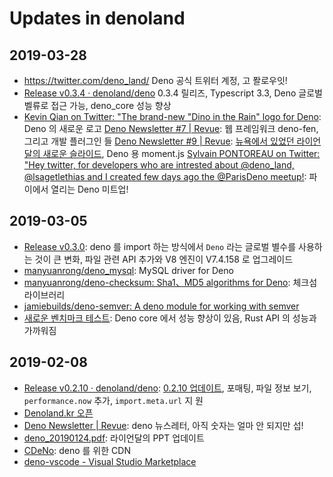 # Updates in denoland

## 2019-03-28
- https://twitter.com/deno_land/ Deno 공식 트위터 계정, 고 퐐로우잇!
- [Release v0.3.4 · denoland/deno](https://github.com/denoland/deno/releases/tag/v0.3.4) 0.3.4 릴리즈, Typescript 3.3, Deno 글로벌 벨류로 접근 가능, deno_core 성능 향상
- [Kevin Qian on Twitter: "The brand-new "Dino in the Rain" logo for Deno](https://twitter.com/KevKassimo/status/1100633379991502849): Deno 의 새로운 로고
[Deno Newsletter #7 | Revue](https://deno.news/issues/deno-newsletter-7-165588): 웹 프레임워크 deno-fen, 그리고 개발 플러그인 들
[Deno Newsletter #9 | Revue](https://deno.news/issues/deno-newsletter-9-169017): [뉴욕에서 있었던 라이언 달의 새로운 슬라이드](https://docs.google.com/presentation/d/1CSQVTeH5tFzE4AZVXIpx9Xwew5YS-gxJZ03eRFtNeIc/edit#slide=id.g33bd6e81b7_0_0), Deno 용 moment.js
[Sylvain PONTOREAU on Twitter: "Hey twitter, for developers who are intrested about @deno_land, @lsagetlethias and I created few days ago the @ParisDeno meetup!](https://twitter.com/spontoreau/status/1111166729915457537): 파이에서 열리는 Deno 미트업! 

## 2019-03-05

- [Release v0.3.0](https://github.com/denoland/deno/blob/master/Releases.md#v030--20190218): deno 를 import 하는 방식에서 `Deno` 라는 글로벌 별수를 사용하는 것이 큰 변화, 파일 관련 API 추가와 V8 엔진이 V7.4.158 로 업그레이드
- [manyuanrong/deno_mysql](https://github.com/manyuanrong/deno_mysql): MySQL driver for Deno
- [manyuanrong/deno-checksum: Sha1、MD5 algorithms for Deno](https://github.com/manyuanrong/deno-checksum?utm_campaign=Deno%20Newsletter&utm_medium=email&utm_source=Revue%20newsletter): 체크섬 라이브러리
- [jamiebuilds/deno-semver: A deno module for working with semver](https://github.com/jamiebuilds/deno-semver?utm_campaign=Deno%20Newsletter&utm_medium=email&-utm_source=Revue%20newsletter)
- [새로운 벤치마크 테스트](https://deno.land/benchmarks.html#req-per-sec): Deno core 에서 성능 향상이 있음, Rust API 의 성능과 가까워짐

## 2019-02-08

- [Release v0.2.10 · denoland/deno](https://github.com/denoland/deno/releases/tag/v0.2.10): [0.2.10 업데이트](https://github.com/denoland/deno/blob/master/Releases.md#v0210--20190202), 포매팅, 파일 정보 보기, `performance.now` 추가, `import.meta.url` 지
원
- [Denoland.kr 오픈](https://twitter.com/ragingwind/status/1092347671166107648)
- [Deno Newsletter | Revue](https://deno.news/): deno 뉴스레터, 아직 숫자는 얼마 안 되지만 섭!
- [deno_20190124.pdf](https://tinyclouds.org/deno_20190124.pdf): 라이언달의 PPT 업데이트
- [CDeNo](https://www.cdeno.org/): deno 를 위한 CDN
- [deno-vscode - Visual Studio Marketplace](https://marketplace.visualstudio.com/items?itemName=ameerthehacker.deno-vscode)